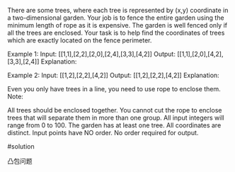 There are some trees, where each tree is represented by (x,y) coordinate in a two-dimensional garden. Your job is to fence the entire garden using the minimum length of rope as it is expensive. The garden is well fenced only if all the trees are enclosed. Your task is to help find the coordinates of trees which are exactly located on the fence perimeter.

Example 1:
Input: [[1,1],[2,2],[2,0],[2,4],[3,3],[4,2]]
Output: [[1,1],[2,0],[4,2],[3,3],[2,4]]
Explanation:

Example 2:
Input: [[1,2],[2,2],[4,2]]
Output: [[1,2],[2,2],[4,2]]
Explanation:

Even you only have trees in a line, you need to use rope to enclose them. 
Note:

All trees should be enclosed together. You cannot cut the rope to enclose trees that will separate them in more than one group.
All input integers will range from 0 to 100.
The garden has at least one tree.
All coordinates are distinct.
Input points have NO order. No order required for output.

#solution

凸包问题
